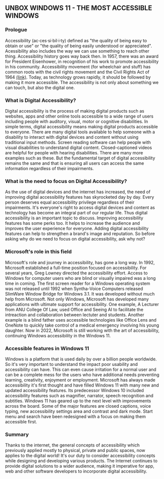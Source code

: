 ## UNBOX WINDOWS 11 - THE MOST ACCESSIBLE WINDOWS

### Prologue

Accessibility (ac·ces·si·bil·i·ty) defined as "the quality of being easy to obtain or use" or "the quality of being easily understood or appreciated". Acessibility also includes the way we can use something to reach other thing.
Accessibility history goes way back then. In 1957, there was an award for President Eisenhower, in recognition of his work to promote accessibility in his community. Accessibility movement (for wheelchair and stuff) has common roots with the civil rights movement and the Civil Rights Act of 1964 [(link)](https://www.wbdg.org/design-objectives/accessible/history-accessible-facility-design). Today, as technology grows rapidly, it should be followed by making it more accessible. The accessibility is not only about something we can touch, but also the digital one.

### What is Digital Accessibility?

Digital accessibility is the process of making digital products such as websites, apps and other online tools accessible to a wide range of users including people with auditory, visual, motor or cognitive disabilities. In simple terms, digital accessibility means making digital products accessible to everyone.
There are many digital tools available to help someone with a disability to interact with digital devices and content without using traditional input methods. Screen reading software can help people with visual disabilities to understand digital content. Closed-captioned videos are helpful for people with hearing disabilities. There are many more examples such as these. But the fundamental target of digital accessibility remains the same and that is ensuring all users can access the same information regardless of their impairments.

### What is the need to focus on Digital Accessibility?

As the use of digital devices and the internet has increased, the need of improving digital accessibility features has skyrocketed day by day. Every person deserves equal accessibility privilege regardless of their impairments. It's everyone's right to access digital devices and content as technology has become an integral part of our regular life. Thus digital accessibility is an important topic to discuss.
Improving accessibility features has some perks too. It helps to increase the audience and improves the user experience for everyone. Adding digital accessibility features can help to strengthen a brand's image and reputation. So before asking why do we need to focus on digital accessibility, ask why not?

### Microsoft's role in this field

Microsoft's role and journey in accessibility, has gone a long way. In 1992, Microsoft established a full-time position focused on accessibility. For several years, Greg Lowney directed the accessibility effort. Access to Windows for computer users who are blind or visually impaired was a long time in coming. The first screen reader for a Windows operating system was not released until 1992 when Syntha-Voice Computers released SlimWare Window Bridge for Windows 3.1. It was developed without much help from Microsoft. Not only Windows, Microsoft has developed many applications with ultimate support for accessibility. One example, A Lecturer from ANU College Of Law, used Office and Seeing AI to facilitate the intreaction and collaboration between lectuter and students. Another example is a blind father uses accessible technologies like Office Lens and OneNote to quickly take control of a medical emergency involving his young daughter. Now in 2022, Microsoft is still working with the art of accessibility, continuing Windows accessibility in the Windows 11.

### Accessible features in Windows 11

Windows is a platform that is used daily by over a billion people worldwide. So it's very important to understand the impact poor usability and accessibility can have. This can even cause irritation for a normal user and can be a complete mess for the users who have additional needs preventing learning, creativity, enjoyment or employment. Microsoft has always made accessibility it's first thought and have filled Windows 11 with many new and updated accessibility features. Its predecessor Windows 10 included accessibility features such as magnifier, narrator, speech recognition and subtitles. Windows 11 has geared up to the next level with improvements across the board. Some of the major features are closed captions, voice typing, new accessibility settings area and contrast and dark mode. Start menu and search have been redesigned with a focus on making them accessible first.

### Summary

Thanks to the internet, the general concepts of accessibility which previously applied mostly to physical, private and public spaces, now applies to the digital world! It's our duty to consider accessibility concepts while designing and developing various products. The Internet continues to provide digital solutions to a wider audience, making it imperative for app, web and other software developers to incorporate digital accessibility.
